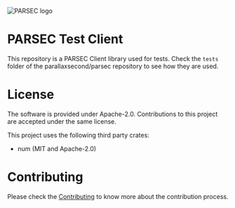 <!--
  -- Copyright (c) 2019, Arm Limited, All Rights Reserved
  -- SPDX-License-Identifier: Apache-2.0
  --
  -- Licensed under the Apache License, Version 2.0 (the "License"); you may
  -- not use this file except in compliance with the License.
  -- You may obtain a copy of the License at
  --
  -- http://www.apache.org/licenses/LICENSE-2.0
  --
  -- Unless required by applicable law or agreed to in writing, software
  -- distributed under the License is distributed on an "AS IS" BASIS, WITHOUT
  -- WARRANTIES OR CONDITIONS OF ANY KIND, either express or implied.
  -- See the License for the specific language governing permissions and
  -- limitations under the License.
--->
![PARSEC logo](PARSEC.png)
# PARSEC Test Client

This repository is a PARSEC Client library used for tests. Check the `tests` folder of the
parallaxsecond/parsec repository to see how they are used.

# License

The software is provided under Apache-2.0. Contributions to this project are accepted under the same license.

This project uses the following third party crates:
* num (MIT and Apache-2.0)

# Contributing

Please check the [Contributing](CONTRIBUTING.md) to know more about the contribution process.

